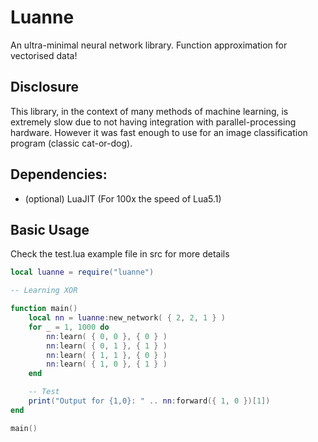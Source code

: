 # Luanne
An ultra-minimal neural network library. Function approximation for vectorised data!

## Disclosure
This library, in the context of many methods of machine learning, is extremely slow due to not having integration
with parallel-processing hardware. However it was fast enough to use for an image classification program (classic cat-or-dog).

## Dependencies:
* (optional) LuaJIT (For 100x the speed of Lua5.1)

## Basic Usage
Check the test.lua example file in src for more details

```lua
local luanne = require("luanne")

-- Learning XOR 

function main()
	local nn = luanne:new_network( { 2, 2, 1 } )
	for _ = 1, 1000 do
		nn:learn( { 0, 0 }, { 0 } )
		nn:learn( { 0, 1 }, { 1 } )
		nn:learn( { 1, 1 }, { 0 } )
		nn:learn( { 1, 0 }, { 1 } )
	end

	-- Test
	print("Output for {1,0}: " .. nn:forward({ 1, 0 })[1])
end

main()
```
